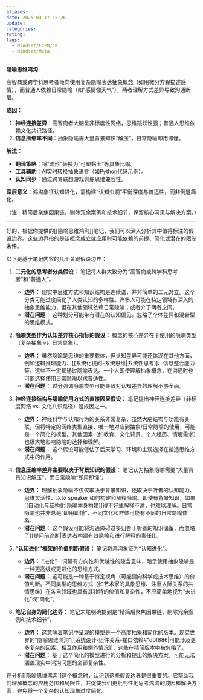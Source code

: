 ```yaml
---
aliases: 
date: 2025-03-17 15:26
update: 
categories: 
rating: 
tags:
  - Mindset/FCPM/CK
  - Mindset/Meta
---
```

**隐喻思维鸿沟**  

高智商或跨学科思考者倾向使用复杂隐喻表达抽象概念（如用微分方程描述感情），而普通人依赖日常隐喻（如“感情像天气”），两者理解方式差异导致沟通断层。  

**成因：**  
1. **神经连接差异**：高智商者大脑呈非标度性网络，思维跳跃性强；普通人思维依赖文化共识路径。  
2. **信息压缩率不同**：抽象隐喻需大量背景知识“解压”，日常隐喻即用即懂。  

**解法：**  
- **翻译策略**：将“流形”替换为“可塑黏土”等具象比喻。  
- **工具辅助**：AI实时转换抽象语言（如Python代码示例）。  
- **认知同步**：通过跨界联想游戏训练思维兼容性。  

**深层意义**：鸿沟象征认知进化，需构建“认知虫洞”平衡深度与普适性，而非倒退简化。  

（注：精简后聚焦因果链，剔除冗余案例和技术细节，保留核心洞见与解决方案。）


---
好的，根据你提供的[[隐喻思维鸿沟]]笔记，我们可以深入分析其中值得标注的假设边界。这些边界指的是该概念成立或应用时可能依赖的前提、简化或潜在的限制条件。

以下是基于笔记内容的几个关键假设边界：

1.  **二元化的思考者分类假设：** 笔记将人群大致分为“高智商或跨学科思考者”和“普通人”。
    *   **边界：** 现实中思维方式和知识结构是连续谱，并非简单的二元对立。这个分类可能过度简化了人类认知的多样性。许多人可能在特定领域有深入的抽象思维能力，但在其他领域依赖日常隐喻；或者介于两者之间。
    *   **潜在问题：** 这种划分可能带有潜在的认知偏见，忽略了个体差异和混合型的思维模式。

2.  **隐喻类型作为认知差异核心指标的假设：** 概念的核心差异在于使用的隐喻类型（复杂抽象 vs. 日常具象）。
    *   **边界：** 虽然隐喻是思维的重要载体，但认知差异可能还体现在其他方面，例如逻辑推理能力、[[系统化提问-系统思维|系统性思考]]、信息整合能力等，这些不一定都通过隐喻表达。一个人即使理解抽象概念，在沟通时也可能选择使用日常隐喻以求普适性。
    *   **潜在问题：** 过分强调隐喻类型可能导致对认知差异的理解不够全面。

3.  **神经连接结构与隐喻使用方式的直接因果假设：** 笔记提出神经连接差异（非标度网络 vs. 文化共识路径）是成因之一。
    *   **边界：** 神经科学与认知行为的关系非常复杂，虽然大脑结构与功能有关联，但将特定的网络类型直接、唯一地对应到抽象/日常隐喻的使用，可能是一个简化的模型。其他因素（如教育、文化背景、个人经历、情境需求）也极大地影响隐喻的选择和理解。
    *   **潜在问题：** 这个假设可能低估了后天学习、环境和主观选择在塑造思维方式中的作用。

4.  **信息压缩率差异主要取决于背景知识的假设：** 笔记认为抽象隐喻需要“大量背景知识解压”，而日常隐喻“即用即懂”。
    *   **边界：** 理解抽象隐喻不仅仅取决于背景知识，还取决于听者的认知能力、思维灵活性、以及 speaker 如何构建和解释隐喻。即使有背景知识，如果[[自动化与结构化|隐喻本身构建]]得不好或解释不清，也难以理解。日常隐喻也并非总是“即用即懂”，不同文化和群体可能有不同的日常隐喻体系。
    *   **潜在问题：** 这个假设可能将沟通障碍过多归咎于听者的知识储备，而忽略了[[提问前诊断|表达者构建有效隐喻和进行解释的责任]]。

5.  **“认知进化”框架的价值判断假设：** 笔记将鸿沟象征为“认知进化”。
    *   **边界：** “进化”一词带有方向性和优越性的隐含意味，暗示使用抽象隐喻是一种更高级或更进化的思维方式。
    *   **潜在问题：** 这可能是一种基于特定视角（可能偏向科学或技术思维）的价值判断。不同类型的思维方式（如艺术家的具象思维、注重人际关系的共情思维）在各自领域也具有其独特的价值和复杂性，不应简单地视为“未进化”或“简化”。

6.  **笔记自身的简化边界：** 笔记末尾明确提到是“精简后聚焦因果链，剔除冗余案例和技术细节”。
    *   **边界：** 这意味着笔记中呈现的模型是一个高度抽象和简化的版本。现实世界的“隐喻思维鸿沟”[[系统设计-组件关系-接口依赖#^d0f886|可能涉及更多复杂的因素、相互作用和例外情况]]，这些在精简版本中被忽略了。
    *   **潜在问题：** 基于这个简化的模型进行的分析和提出的解决方案，可能无法涵盖现实中鸿沟问题的全部复杂性。

在分析[[隐喻思维鸿沟]]这个概念时，认识到这些假设边界是很重要的。它帮助我们理解概念的应用范围和局限性，并促使我们更批判性地思考鸿沟的成因和解决方案，避免将一个复杂的认知现象过度简化。